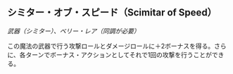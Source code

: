 ## シミター・オブ・スピード（Scimitar of Speed）
*武器（シミター）、ベリー・レア（同調が必要）*

この魔法の武器で行う攻撃ロールとダメージロールに＋2ボーナスを得る。さらに、各ターンでボーナス・アクションとしてそれで1回の攻撃を行うことができる。